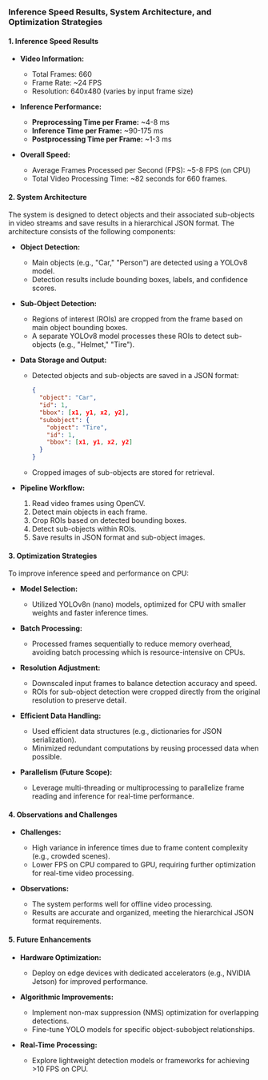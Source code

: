 ### Inference Speed Results, System Architecture, and Optimization Strategies

#### 1. **Inference Speed Results**

- **Video Information:**
  - Total Frames: 660
  - Frame Rate: ~24 FPS
  - Resolution: 640x480 (varies by input frame size)

- **Inference Performance:**
  - **Preprocessing Time per Frame:** ~4-8 ms
  - **Inference Time per Frame:** ~90-175 ms
  - **Postprocessing Time per Frame:** ~1-3 ms

- **Overall Speed:**
  - Average Frames Processed per Second (FPS): ~5-8 FPS (on CPU)
  - Total Video Processing Time: ~82 seconds for 660 frames.

#### 2. **System Architecture**

The system is designed to detect objects and their associated sub-objects in video streams and save results in a hierarchical JSON format. The architecture consists of the following components:

- **Object Detection:**
  - Main objects (e.g., "Car," "Person") are detected using a YOLOv8 model.
  - Detection results include bounding boxes, labels, and confidence scores.

- **Sub-Object Detection:**
  - Regions of interest (ROIs) are cropped from the frame based on main object bounding boxes.
  - A separate YOLOv8 model processes these ROIs to detect sub-objects (e.g., "Helmet," "Tire").

- **Data Storage and Output:**
  - Detected objects and sub-objects are saved in a JSON format:
    ```json
    {
      "object": "Car",
      "id": 1,
      "bbox": [x1, y1, x2, y2],
      "subobject": {
        "object": "Tire",
        "id": 1,
        "bbox": [x1, y1, x2, y2]
      }
    }
    ```
  - Cropped images of sub-objects are stored for retrieval.

- **Pipeline Workflow:**
  1. Read video frames using OpenCV.
  2. Detect main objects in each frame.
  3. Crop ROIs based on detected bounding boxes.
  4. Detect sub-objects within ROIs.
  5. Save results in JSON format and sub-object images.

#### 3. **Optimization Strategies**

To improve inference speed and performance on CPU:

- **Model Selection:**
  - Utilized YOLOv8n (nano) models, optimized for CPU with smaller weights and faster inference times.

- **Batch Processing:**
  - Processed frames sequentially to reduce memory overhead, avoiding batch processing which is resource-intensive on CPUs.

- **Resolution Adjustment:**
  - Downscaled input frames to balance detection accuracy and speed.
  - ROIs for sub-object detection were cropped directly from the original resolution to preserve detail.

- **Efficient Data Handling:**
  - Used efficient data structures (e.g., dictionaries for JSON serialization).
  - Minimized redundant computations by reusing processed data when possible.

- **Parallelism (Future Scope):**
  - Leverage multi-threading or multiprocessing to parallelize frame reading and inference for real-time performance.

#### 4. **Observations and Challenges**

- **Challenges:**
  - High variance in inference times due to frame content complexity (e.g., crowded scenes).
  - Lower FPS on CPU compared to GPU, requiring further optimization for real-time video processing.

- **Observations:**
  - The system performs well for offline video processing.
  - Results are accurate and organized, meeting the hierarchical JSON format requirements.

#### 5. **Future Enhancements**

- **Hardware Optimization:**
  - Deploy on edge devices with dedicated accelerators (e.g., NVIDIA Jetson) for improved performance.

- **Algorithmic Improvements:**
  - Implement non-max suppression (NMS) optimization for overlapping detections.
  - Fine-tune YOLO models for specific object-subobject relationships.

- **Real-Time Processing:**
  - Explore lightweight detection models or frameworks for achieving >10 FPS on CPU.
